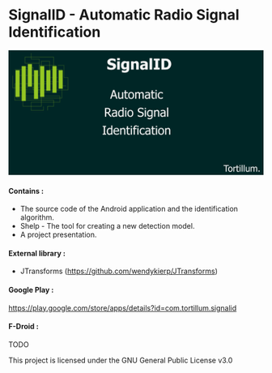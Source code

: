 # SignalID - Automatic Radio Signal Identification

![large](https://raw.githubusercontent.com/Neosama/SignalID/master/large_banniere.png)

#### Contains :  
- The source code of the Android application and the identification algorithm.  
- Shelp - The tool for creating a new detection model.  
- A project presentation.

#### External library :  
- JTransforms (https://github.com/wendykierp/JTransforms)  

#### Google Play :  
https://play.google.com/store/apps/details?id=com.tortillum.signalid

#### F-Droid :  
TODO

This project is licensed under the GNU General Public License v3.0
